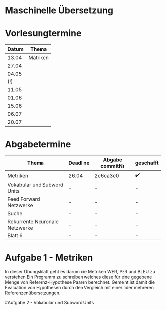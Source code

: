 # Maschinelle Übersetzung

# Vorlesungtermine 

|Datum  |Thema    	|
|-------|------   	|
|13.04  |Matriken 	|  
|27.04  |		|
|04.05  |		|	
|(!)    |		|
|11.05  |		|
|01.06  |		|	
|15.06  |		| 
|06.07  |		|
|20.07  |		|

# Abgabetermine

| Thema | Deadline |Abgabe commitNr| geschafft |
| - | ----- | - | - |
|Metriken|26.04|2e6ca3e0|:heavy_check_mark:|
|Vokabular und Subword Units|-|-|-|
|Feed Forward Netzwerke|-|-|-|
|Suche|-|-|-|
|Rekurrente Neuronale Netzwerke|-|-|-|
|Blatt 6|-|-|-|



# Aufgabe 1 - Metriken 

In dieser Übungsblatt geht es darum die Metriken WER, PER und BLEU zu verstehen
Ein Programm zu schreiben welches diese für eine gegebene Menge von Referenz-Hypothese Paaren berechnet. 
Gemeint ist damit die Evaluation von Hypothesen durch den Vergleich mit einer oder mehreren Referenzenübersetzungen.

#Aufgabe 2 - Vokabular und Subword Units
